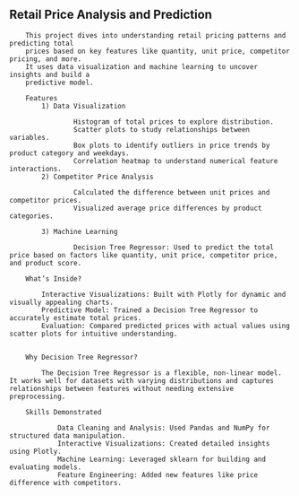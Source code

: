 ## Retail Price Analysis and Prediction

        This project dives into understanding retail pricing patterns and predicting total
        prices based on key features like quantity, unit price, competitor pricing, and more.
        It uses data visualization and machine learning to uncover insights and build a
        predictive model.

        Features
            1) Data Visualization

                    Histogram of total prices to explore distribution.
                    Scatter plots to study relationships between variables.
                    Box plots to identify outliers in price trends by product category and weekdays.
                    Correlation heatmap to understand numerical feature interactions.
            2) Competitor Price Analysis

                    Calculated the difference between unit prices and competitor prices.
                    Visualized average price differences by product categories.

            3) Machine Learning

                    Decision Tree Regressor: Used to predict the total price based on factors like quantity, unit price, competitor price, and product score.

        What’s Inside?

            Interactive Visualizations: Built with Plotly for dynamic and visually appealing charts.
            Predictive Model: Trained a Decision Tree Regressor to accurately estimate total prices.
            Evaluation: Compared predicted prices with actual values using scatter plots for intuitive understanding.


        Why Decision Tree Regressor?

            The Decision Tree Regressor is a flexible, non-linear model. It works well for datasets with varying distributions and captures relationships between features without needing extensive preprocessing.

        Skills Demonstrated

                Data Cleaning and Analysis: Used Pandas and NumPy for structured data manipulation.
                Interactive Visualizations: Created detailed insights using Plotly.
                Machine Learning: Leveraged sklearn for building and evaluating models.
                Feature Engineering: Added new features like price difference with competitors.
